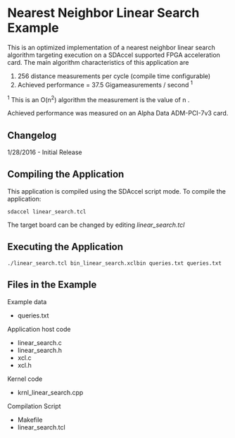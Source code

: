 Nearest Neighbor Linear Search Example
===============================

This is an optimized implementation of a nearest neighbor linear search
algorithm targeting execution on a SDAccel supported FPGA acceleration card.
The main algorithm characteristics of this application are

1. 256 distance measurements per cycle (compile time configurable)
2. Achieved performance = 37.5 Gigameasurements / second <sup>1</sup>

<sup>1</sup> This is an O(n<sup>2</sup>) algorithm the measurement is the value of n .

Achieved performance was measured on an Alpha Data ADM-PCI-7v3 card.

Changelog
----------
1/28/2016 - Initial Release

Compiling the Application
---------------------------
This application is compiled using the SDAccel script mode.
To compile the application:

```
sdaccel linear_search.tcl
```

The target board can be changed by editing *linear_search.tcl*

Executing the Application
---------------------------
```
./linear_search.tcl bin_linear_search.xclbin queries.txt queries.txt
```

Files in the Example
---------------------
Example data
- queries.txt

Application host code
- linear_search.c
- linear_search.h
- xcl.c
- xcl.h

Kernel code
- krnl_linear_search.cpp

Compilation Script
- Makefile
- linear_search.tcl
